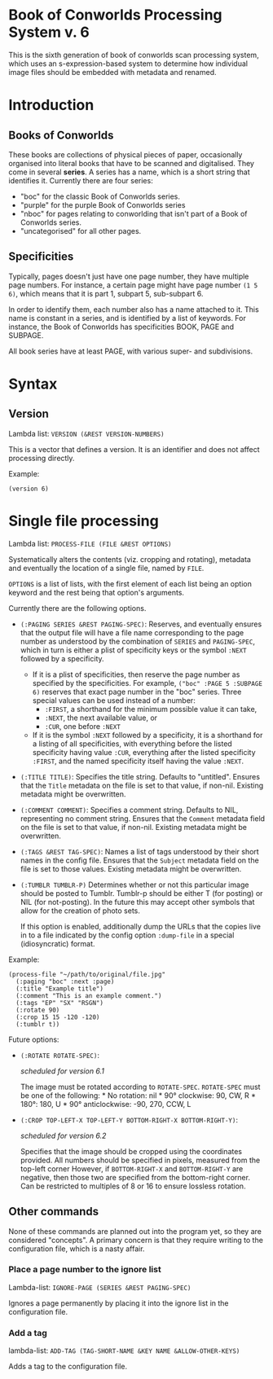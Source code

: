# Book of Conworlds Processing System v. 6 #

This is the sixth generation of book of conworlds scan processing system,
which uses an s-expression-based system
to determine how individual image files
should be embedded with metadata and renamed.

# Introduction #

## Books of Conworlds ##

These books are collections of physical pieces of paper,
occasionally organised into literal books
that have to be scanned and digitalised.
They come in several **series**.
A series has a name, which is a short string that identifies it.
Currently there are four series:

* "boc" for the classic Book of Conworlds series.
* "purple" for the purple Book of Conworlds series
* "nboc" for pages relating to conworlding
  that isn't part of a Book of Conworlds series.
* "uncategorised" for all other pages.

## Specificities ##

Typically, pages doesn't just have one page number,
they have multiple page numbers.
For instance, a certain page might have page number `(1 5 6)`,
which means that it is part 1, subpart 5, sub-subpart 6.

In order to identify them, each number also has a name attached to it.
This name is constant in a series, and is identified by a list of keywords.
For instance, the Book of Conworlds has specificities BOOK, PAGE and SUBPAGE.

All book series have at least PAGE, with various super- and subdivisions.

# Syntax #

## Version ##

Lambda list: `VERSION (&REST VERSION-NUMBERS)`

This is a vector that defines a version.
It is an identifier and does not affect processing directly.

Example:

    (version 6)

<!--
# Verbosity #

Lambda list: `LOUD (&OPTIONAL ON-OFF)`

Toggles the display of destination information.

The parameter `ON-OFF` controls whether or not verbosity is turned on or not.
If it is not supplied, then it toggles verbosity.
Otherwise, it is turned off if `nil`, and on if non-`nil`.

Additionally, if verbosity is turned on,
execution is paused for two seconds at the end to allow reading of the output.
-->

# Single file processing #

Lambda list: `PROCESS-FILE (FILE &REST OPTIONS)`

Systematically alters the contents (viz. cropping and rotating),
metadata and eventually the location of a single file, named by `FILE`.

`OPTIONS` is a list of lists,
with the first element of each list being an option keyword
and the rest being that option's arguments.

Currently there are the following options.

* `(:PAGING SERIES &REST PAGING-SPEC)`:
  Reserves, and eventually ensures that the output file
  will have a file name corresponding to the page number
  as understood by the combination of `SERIES` and `PAGING-SPEC`,
  which in turn is either a plist of specificity keys
  or the symbol `:NEXT` followed by a specificity.
  * If it is a plist of specificities,
    then reserve the page number as specified by the specificities.
    For example, `("boc" :PAGE 5 :SUBPAGE 6)` reserves that exact page number
    in the "boc" series.
    Three special values can be used instead of a number:
    * `:FIRST`, a shorthand for the minimum possible value it can take,
    * `:NEXT`, the next available value, or
    * `:CUR`, one before `:NEXT`
  * If it is the symbol `:NEXT` followed by a specificity,
    it is a shorthand for a listing of all specificities,
    with everything before the listed specificity having value `:CUR`,
    everything after the listed specificity `:FIRST`,
    and the named specificity itself having the value `:NEXT`.
* `(:TITLE TITLE)`:
  Specifies the title string. Defaults to "untitled".
  Ensures that the `Title` metadata on the file is set to that value,
  if non-nil.
  Existing metadata might be overwritten.
* `(:COMMENT COMMENT)`:
  Specifies a comment string. Defaults to NIL, representing no comment string.
  Ensures that the `Comment` metadata field on the file is set to that value,
  if non-nil.
  Existing metadata might be overwritten.
* `(:TAGS &REST TAG-SPEC)`:
  Names a list of tags understood by their short names in the config file.
  Ensures that the `Subject` metadata field on the file is set to those values.
  Existing metadata might be overwritten.
* `(:TUMBLR TUMBLR-P)`
  Determines whether or not this particular image should be posted to Tumblr.
  Tumblr-p should be either T (for posting) or NIL (for not-posting).
  In the future this may accept other symbols
  that allow for the creation of photo sets.
  
  If this option is enabled,
  additionally dump the URLs that the copies live in to a file indicated by the config option
  `:dump-file` in a special (idiosyncratic) format.  

Example:

    (process-file "~/path/to/original/file.jpg"
      (:paging "boc" :next :page)
      (:title "Example title")
      (:comment "This is an example comment.")
      (:tags "EP" "SX" "RSGN")
      (:rotate 90)
      (:crop 15 15 -120 -120)
      (:tumblr t))

Future options:

* `(:ROTATE ROTATE-SPEC)`:

  *scheduled for version 6.1*

  The image must be rotated according to `ROTATE-SPEC`.
  `ROTATE-SPEC` must be one of the following:
      * No rotation: nil
      * 90° clockwise: 90, CW, R
      * 180°: 180, U
      * 90° anticlockwise: -90, 270, CCW, L
* `(:CROP TOP-LEFT-X TOP-LEFT-Y BOTTOM-RIGHT-X BOTTOM-RIGHT-Y)`:

  *scheduled for version 6.2*

  Specifies that the image should be cropped using the coordinates provided.
  All numbers should be specified in pixels, measured from the top-left corner
  However, if `BOTTOM-RIGHT-X` and  `BOTTOM-RIGHT-Y` are negative,
  then those two are specified from the bottom-right corner.
  Can be restricted to multiples of 8 or 16
  to ensure lossless rotation.
  
## Other commands ##

None of these commands are planned out into the program yet,
so they are considered "concepts".
A primary concern is that they require writing to the configuration file,
which is a nasty affair.

### Place a page number to the ignore list ###

Lambda-list: `IGNORE-PAGE (SERIES &REST PAGING-SPEC)`

Ignores a page permanently
by placing it into the ignore list in the configuration file.

### Add a tag ###

lambda-list: `ADD-TAG (TAG-SHORT-NAME &KEY NAME &ALLOW-OTHER-KEYS)`

Adds a tag to the configuration file.
